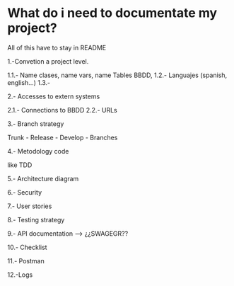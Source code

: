 # What do i need to documentate my project?

All of this have to stay in README

1.-Convetion a project level.

1.1.- Name clases, name vars, name Tables BBDD, 
1.2.- Languajes (spanish, english...)
1.3.- 

2.- Accesses to extern systems

2.1.- Connections to BBDD
2.2.- URLs 


3.- Branch strategy


Trunk - Release - Develop - Branches


4.- Metodology code 

like TDD


5.- Architecture diagram


6.- Security


7.- User stories


8.- Testing strategy


9.- API documentation --> ¿¿SWAGEGR??

10.- Checklist

11.- Postman

12.-Logs
